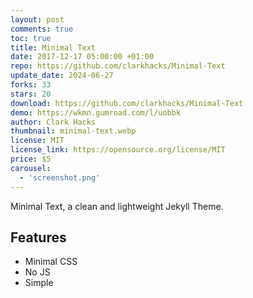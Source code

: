 ```yaml
---
layout: post
comments: true
toc: true
title: Minimal Text
date: 2017-12-17 05:00:00 +01:00
repo: https://github.com/clarkhacks/Minimal-Text
update_date: 2024-06-27
forks: 33
stars: 20
download: https://github.com/clarkhacks/Minimal-Text
demo: https://wkmn.gumroad.com/l/uobbk
author: Clark Hacks
thumbnail: minimal-text.webp
license: MIT
license_link: https://opensource.org/license/MIT
price: $5
carousel:
  - 'screenshot.png'
---
```


Minimal Text, a clean and lightweight Jekyll Theme.

## Features

* Minimal CSS
* No JS
* Simple
